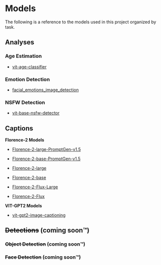 # Models

The following is a reference to the models used in this project organized by task.


## Analyses

### Age Estimation

- [vit-age-classifier](https://huggingface.co/nateraw/vit-age-classifier)

### Emotion Detection

- [facial_emotions_image_detection](https://huggingface.co/dima806/facial_emotions_image_detection)

### NSFW Detection

- [vit-base-nsfw-detector](https://huggingface.co/AdamCodd/vit-base-nsfw-detector)

## Captions

**Florence-2 Models**

- [Florence-2-large-PromptGen-v1.5](https://huggingface.co/MiaoshouAI/Florence-2-large-PromptGen-v1.5)

- [Florence-2-base-PromptGen-v1.5](https://huggingface.co/MiaoshouAI/Florence-2-base-PromptGen-v1.5)

- [Florence-2-large](https://huggingface.co/microsoft/Florence-2-large)

- [Florence-2-base](https://huggingface.co/microsoft/Florence-2-base)

- [Florence-2-Flux-Large](https://huggingface.co/gokaygokay/Florence-2-Flux-Large)

- [Florence-2-Flux](https://huggingface.co/gokaygokay/Florence-2-Flux)

**VIT-GPT2 Models**

- [vit-gpt2-image-captioning](https://huggingface.co/nlpconnect/vit-gpt2-image-captioning)

## ~~Detections~~ (coming soon™)

### ~~Object Detection~~ (coming soon™)

### ~~Face Detection~~ (coming soon™)